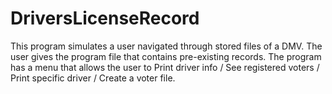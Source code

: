 # DriversLicenseRecord
This program simulates a user navigated through stored files of a DMV. The user gives the program file that contains pre-existing records. The program has a menu that allows the user to Print driver info / See registered voters / Print specific driver / Create a voter file.
